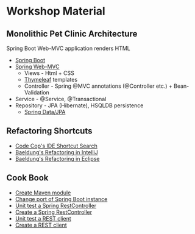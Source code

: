 # Workshop Material

## Monolithic Pet Clinic Architecture

Spring Boot Web-MVC application renders HTML

* [Spring Boot](https://docs.spring.io/spring-boot/docs/2.2.1.RELEASE/reference/htmlsingle/)
* [Spring Web-MVC](https://docs.spring.io/spring/docs/5.2.1.RELEASE/spring-framework-reference/web.html)
  * Views - Html + CSS
  * [Thymeleaf](https://www.thymeleaf.org/) templates
  * Controller - Spring @MVC annotations (@Controller etc.) + Bean-Validation
* Service - @Service, @Transactional
* Repository - JPA (Hibernate), HSQLDB persistence
  * [Spring Data/JPA](https://docs.spring.io/spring-data/jpa/docs/2.2.1.RELEASE/reference/html/#reference)

## Refactoring Shortcuts

* [Code Cop's IDE Shortcut Search](https://blog.code-cop.org/p/shortcut-search.html)
* [Baeldung's Refactoring in IntelliJ](https://www.baeldung.com/intellij-refactoring)
* [Baeldung's Refactoring in Eclipse](https://www.baeldung.com/eclipse-refactoring)

## Cook Book

* [Create Maven module](https://www.baeldung.com/maven-multi-module#generate-submodules)
* [Change port of Spring Boot instance](https://www.baeldung.com/spring-boot-change-port)
* [Unit test a Spring RestController](https://dimitr.im/testing-your-rest-controllers-and-clients-with-spring)
* [Create a Spring RestController](https://www.baeldung.com/spring-controller-vs-restcontroller)
* [Unit test a REST client](https://www.petrikainulainen.net/programming/testing/wiremock-tutorial-introduction-to-stubbing/)
* [Create a REST client](https://www.baeldung.com/rest-template)
